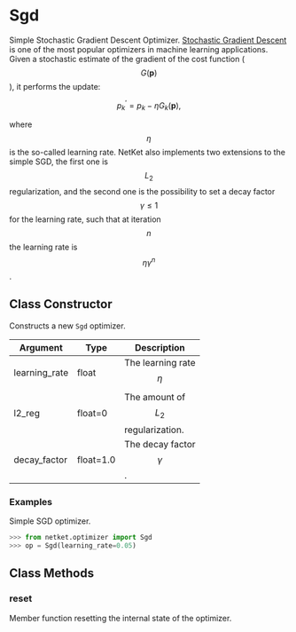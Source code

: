 # Sgd
Simple Stochastic Gradient Descent Optimizer.
 [Stochastic Gradient Descent](https://en.wikipedia.org/wiki/Stochastic_gradient_descent)
 is one of the most popular optimizers in machine learning applications.
 Given a stochastic estimate of the gradient of the cost function ($$ G(\mathbf{p}) $$),
 it performs the update:

 $$
 p^\prime_k = p_k -\eta G_k(\mathbf{p}),
 $$

 where $$ \eta $$ is the so-called learning rate.
 NetKet also implements two extensions to the simple SGD,
 the first one is $$ L_2 $$ regularization,
 and the second one is the possibility to set a decay
 factor $$ \gamma \leq 1 $$ for the learning rate, such that
 at iteration $$ n $$ the learning rate is $$ \eta \gamma^n $$.

## Class Constructor
Constructs a new ``Sgd`` optimizer.

|  Argument   |  Type   |              Description              |
|-------------|---------|---------------------------------------|
|learning_rate|float    |The learning rate $$ \eta $$           |
|l2_reg       |float=0  |The amount of $$ L_2 $$ regularization.|
|decay_factor |float=1.0|The decay factor $$ \gamma $$.         |


### Examples
Simple SGD optimizer.

```python
>>> from netket.optimizer import Sgd
>>> op = Sgd(learning_rate=0.05)

```



## Class Methods 
### reset
Member function resetting the internal state of the optimizer.


